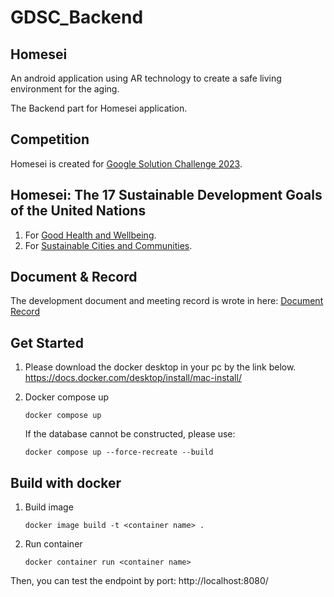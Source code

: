 # GDSC_Backend

## Homesei

An android application using AR technology to create a safe living environment for the aging.

The Backend part for Homesei application.

## Competition
Homesei is created for [Google Solution Challenge 2023](https://developers.google.com/community/gdsc-solution-challenge).

## Homesei: The 17 Sustainable Development Goals of the United Nations
1. For [Good Health and Wellbeing](https://sdg-tracker.org/good-health).
2. For [Sustainable Cities and Communities](https://sdg-tracker.org/cities).


## Document & Record
The development document and meeting record is wrote in here:
[Document Record](https://xiaogeamadeus.notion.site/GDSC-Project-Homesei-b49e13ca38784a16b2c54a22cf8b1357)

## Get Started
1. Please download the docker desktop in your pc by the link below.
   https://docs.docker.com/desktop/install/mac-install/
1. Docker compose up

   `docker compose up`

    If the database cannot be constructed, please use:

    `docker compose up --force-recreate --build`

## Build with docker

1. Build image

   `docker image build -t <container name> .`

1. Run container

   `docker container run <container name>`


Then, you can test the endpoint by port: http://localhost:8080/
